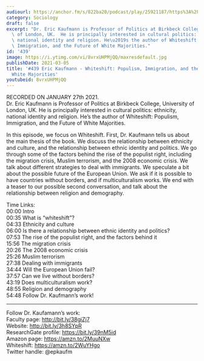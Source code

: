 ```yaml
---
audiourl: https://anchor.fm/s/822ba20/podcast/play/25921187/https%3A%2F%2Fd3ctxlq1ktw2nl.cloudfront.net%2Fstaging%2F2021-0-29%2Fd1f99b83-b4a9-7cf7-2729-5bd8c9e62360.m4a
category: Sociology
draft: false
excerpt: "Dr. Eric Kaufmann is Professor of Politics at Birkbeck College, University\
  \ of London, UK.  He is principally interested in cultural politics: ethnicity,\
  \ national identity and religion. He\u2019s the author of Whiteshift: Populism,\
  \ Immigration, and the Future of White Majorities."
id: '439'
image: https://i.ytimg.com/vi/8vrxUHPMjQQ/maxresdefault.jpg
publishDate: 2021-03-05
title: '#439 Eric Kaufmann - Whiteshift: Populism, Immigration, and the Future of
  White Majorities'
youtubeid: 8vrxUHPMjQQ
---
```

<div class="timelinks">

RECORDED ON JANUARY 27th 2021.  
Dr. Eric Kaufmann is Professor of Politics at Birkbeck College, University of London, UK.  He is principally interested in cultural politics: ethnicity, national identity and religion. He’s the author of Whiteshift: Populism, Immigration, and the Future of White Majorities.

In this episode, we focus on Whiteshift. First, Dr. Kaufmann tells us about the main thesis of the book. We discuss the relationship between ethnicity and culture, and the relationship between ethnic identity and politics. We go through some of the factors behind the rise of the populist right, including the migration crisis, Muslim terrorism, and the 2008 economic crisis. We talk about different strategies to deal with immigrants. We speculate a bit about the possible future of the European Union. We ask if it is possible to have countries without borders, and if multiculturalism works. We end with a teaser to our possible second conversation, and talk about the relationship between religion and demography.

Time Links:  
<time>00:00</time> Intro  
<time>00:35</time> What is “whiteshift”?  
<time>04:33</time> Ethnicity and culture  
<time>06:00</time> Is there a relationship between ethnic identity and politics?  
<time>07:53</time> The rise of the populist right, and the factors behind it   
<time>15:56</time> The migration crisis  
<time>20:26</time> The 2008 economic crisis  
<time>25:26</time> Muslim terrorism  
<time>27:38</time> Dealing with immigrants  
<time>34:44</time> Will the European Union fail?  
<time>37:57</time> Can we live without borders?  
<time>43:19</time> Does multiculturalism work?  
<time>48:55</time> Religion and demography  
<time>54:48</time> Follow Dr. Kaufmann’s work!

---

Follow Dr. Kaufamann’s work:  
Faculty page: http://bit.ly/38giZj7  
Website: http://bit.ly/3h8SYpR  
ResearchGate profile: https://bit.ly/39nM5id  
Amazon page: https://amzn.to/2MuuNXw  
Whiteshift: https://amzn.to/2WuYHgo  
Twitter handle: @epkaufm
</div>

